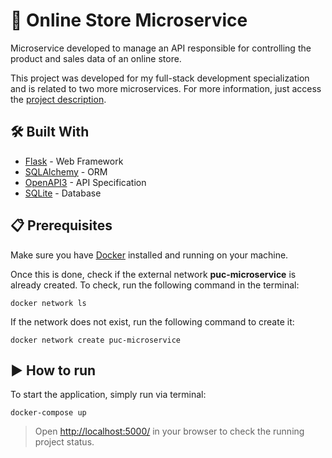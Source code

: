 #  🏪 Online Store Microservice

Microservice developed to manage an API responsible for controlling the product and sales data of an online store.

This project was developed for my full-stack development specialization and is related to two more microservices. For more information, just access the [project description](https://github.com/phdepaula/Full-Stack-Development-Specialization/blob/main/Sprint%203%20-%20Advanced%20Backend%20Development/README.MD).


## 🛠️ Built With
* [Flask](https://flask.palletsprojects.com/) - Web Framework
* [SQLAlchemy](https://docs.sqlalchemy.org/en/14/) - ORM
* [OpenAPI3](https://swagger.io/specification/) - API Specification
* [SQLite](https://www.sqlite.org/index.html) - Database

##  📋 Prerequisites

Make sure you have [Docker](https://docs.docker.com/engine/install/) installed and running on your machine.

Once this is done, check if the external network **puc-microservice** is already created.
To check, run the following command in the terminal:

```
docker network ls
```

If the network does not exist, run the following command to create it:

```
docker network create puc-microservice
```

## ▶️ How to run

To start the application, simply run via terminal:

```
docker-compose up
```
> Open [http://localhost:5000/](http://localhost:5000/) in your browser to check the running project status.
